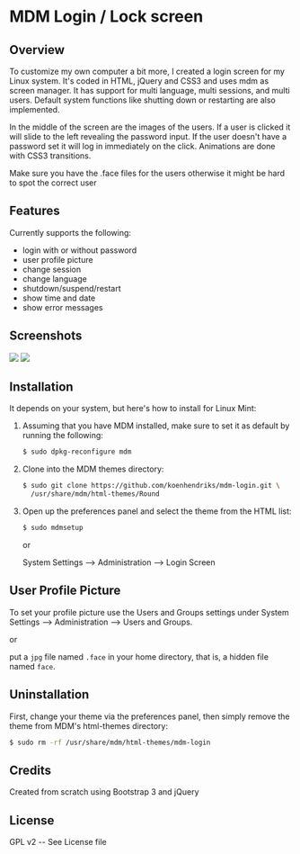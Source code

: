 MDM Login / Lock screen
=========

## Overview

To customize my own computer a bit more, I created a login screen for my Linux system. It's coded in HTML, jQuery and CSS3 and uses mdm as screen manager.
It has support for multi language, multi sessions, and multi users. Default system functions like shutting down or restarting are also implemented.

In the middle of the screen are the images of the users. If a user is clicked it will slide to the left revealing the password input. If the user doesn't have a password set it will log in immediately on the click.
Animations are done with CSS3 transitions.

Make sure you have the .face files for the users otherwise it might be hard to spot the correct user

## Features

Currently supports the following:

- login with or without password
- user profile picture
- change session
- change language
- shutdown/suspend/restart
- show time and date
- show error messages


## Screenshots

![](http://chmeleon.nl/mdm/roundlogin/screen.png)
![](http://chmeleon.nl/mdm/roundlogin/screen2.png)

## Installation

It depends on your system, but here's how to install for Linux Mint:

1. Assuming that you have MDM installed, make sure to set it as default by running the following:

    ```bash
    $ sudo dpkg-reconfigure mdm
    ```
3. Clone into the MDM themes directory:

    ```bash
    $ sudo git clone https://github.com/koenhendriks/mdm-login.git \
      /usr/share/mdm/html-themes/Round
    ```
4. Open up the preferences panel and select the theme from the HTML list:

    ```bash
    $ sudo mdmsetup
    ```
    or 

    System Settings --> Administration --> Login Screen  

## User Profile Picture

To set your profile picture use the Users and Groups settings under  System Settings --> Administration --> Users and Groups.

or 

put a `jpg` file named `.face` in your home directory,
that is, a hidden file named `face`. 

## Uninstallation

First, change your theme via the preferences panel, then simply remove the theme
from MDM's html-themes directory:

```bash
$ sudo rm -rf /usr/share/mdm/html-themes/mdm-login
```

## Credits

Created from scratch using Bootstrap 3 and jQuery

## License

GPL v2 -- See License file
